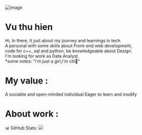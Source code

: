 ![image](https://github.com/user-attachments/assets/bd45e8e5-2e99-45f4-8703-0dec75ccd947)


# Vu thu hien

Hi, In there, It just about my journey and learnings in tech.<br>A personal with some skills about Front-end web development,<br>code for c++, sql and python, be knowledgeable about Design.<br>I'm looking for work as Data Analyst.<br>*some notes: "i'm just a girl,i'm citi🎀"

# My value :
A sociable and open-minded individual
Eager to learn and modify

# About work : 


📊 GitHub Stats:
![](https://github-readme-stats.vercel.app/api/top-langs/?username=vthuhien&theme=nord&hide_border=false&include_all_commits=false&count_private=true&layout=compact)
